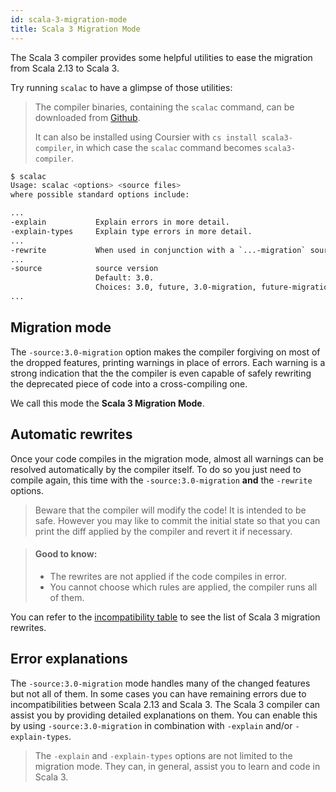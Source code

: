 ```yaml
---
id: scala-3-migration-mode
title: Scala 3 Migration Mode
---
```


The Scala 3 compiler provides some helpful utilities to ease the migration from Scala 2.13 to Scala 3.

Try running `scalac` to have a glimpse of those utilities:

> The compiler binaries, containing the `scalac` command, can be downloaded from [Github](https://github.com/lampepfl/dotty/releases/).
> 
> It can also be installed using Coursier with `cs install scala3-compiler`, in which case the `scalac` command becomes `scala3-compiler`.

``` bash
$ scalac
Usage: scalac <options> <source files>
where possible standard options include:

...
-explain           Explain errors in more detail.
-explain-types     Explain type errors in more detail.
...
-rewrite           When used in conjunction with a `...-migration` source version, rewrites sources to migrate to new version.
...
-source            source version
                   Default: 3.0.
                   Choices: 3.0, future, 3.0-migration, future-migration.
...
```

## Migration mode

The `-source:3.0-migration` option makes the compiler forgiving on most of the dropped features, printing warnings in place of errors.
Each warning is a strong indication that the the compiler is even capable of safely rewriting the deprecated piece of code into a cross-compiling one.

We call this mode the **Scala 3 Migration Mode**.

## Automatic rewrites

Once your code compiles in the migration mode, almost all warnings can be resolved automatically by the compiler itself.
To do so you just need to compile again, this time with the `-source:3.0-migration` **and** the `-rewrite` options.

> Beware that the compiler will modify the code! It is intended to be safe.
> However you may like to commit the initial state so that you can print the diff applied by the compiler and revert it if necessary.

> #### Good to know:
> - The rewrites are not applied if the code compiles in error.
> - You cannot choose which rules are applied, the compiler runs all of them.

You can refer to the [incompatibility table](../general/incompatibility-table.md) to see the list of Scala 3 migration rewrites.

## Error explanations

The `-source:3.0-migration` mode handles many of the changed features but not all of them.
In some cases you can have remaining errors due to incompatibilities between Scala 2.13 and Scala 3.
The Scala 3 compiler can assist you by providing detailed explanations on them.
You can enable this by using `-source:3.0-migration` in combination with `-explain` and/or `-explain-types`.

> The `-explain` and `-explain-types` options are not limited to the migration mode.
> They can, in general, assist you to learn and code in Scala 3.
